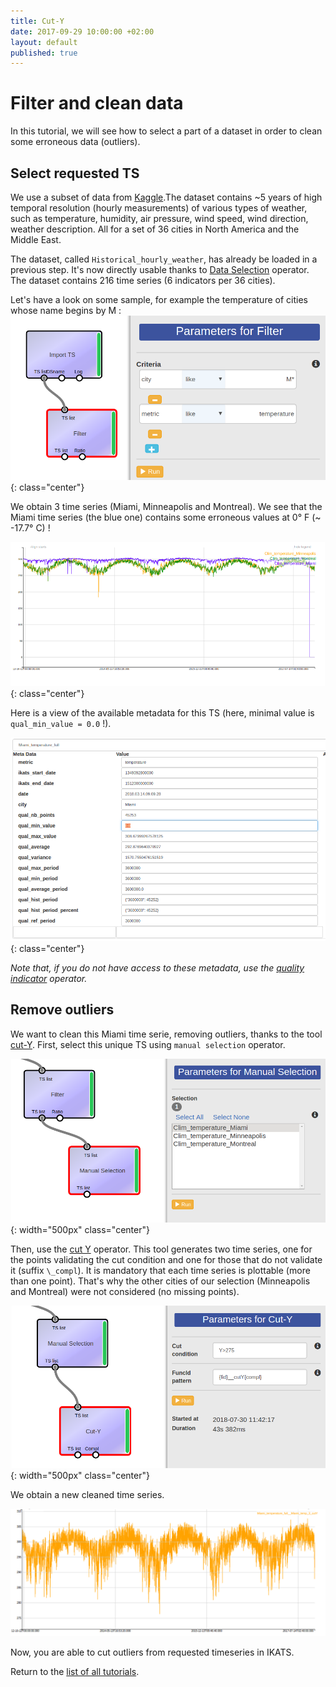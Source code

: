 ```yaml
---
title: Cut-Y
date: 2017-09-29 10:00:00 +02:00
layout: default
published: true
---
```



# Filter and clean data

In this tutorial, we will see how to select a part of a dataset in order to clean some erroneous data (outliers).

## Select requested TS
We use a subset of data from [Kaggle](https://www.kaggle.com/selfishgene/historical-hourly-weather-data).The dataset contains ~5 years of high temporal resolution (hourly measurements) of various types of weather, such as temperature, humidity, air pressure, wind speed, wind direction, weather description. All for a set of 36 cities in North America and the Middle East.

The dataset, called `Historical_hourly_weather`, has already be loaded in a previous step.
It's now directly usable thanks to [Data Selection](/doc/operators/datasetSelection.html) operator. The dataset contains 216 time series (6 indicators per 36 cities).

Let's have a look on some sample, for example the temperature of cities whose name begins by M : ![Texte alternatif](/img/tuto_cutY/temp_cities_M.png){: class="center"}

We obtain 3 time series (Miami, Minneapolis and Montreal). We see that the Miami time series (the blue one) contains some erroneous values at 0° F (~ -17.7° C) !

![Texte alternatif](/img/tuto_cutY/temp_Miami.png){: class="center"}

Here is a view of the available metadata for this TS (here, minimal value is `qual_min_value = 0.0` !).

![Texte alternatif](/img/tuto_cutY/metadata_temp_Miami.png){: class="center"}

*Note that, if you do not have access to these metadata, use the [quality indicator](/doc/operators/qualityIndicators.html) operator.*

## Remove outliers

We want to clean this Miami time serie, removing outliers, thanks to the tool [cut-Y](/doc/operators/cutY.html). First, select this unique TS using `manual selection` operator.

![Texte alternatif](/img/tuto_cutY/workflow_manual_selection.png){: width="500px" class="center"}

Then, use the [cut Y](/doc/operators/cutY.html) operator. This tool generates two time series, one for the points validating the cut condition and one for those that do not validate it (suffix `\_compl`).
It is mandatory that each time series is plottable (more than one point). That's why the other cities of our selection (Minneapolis and Montreal) were not considered (no missing points).

![Texte alternatif](/img/tuto_cutY/cut_Y_temp_Miami.png){: width="500px" class="center"}

We obtain a new cleaned time series.

![Texte alternatif](/img/tuto_cutY/cleaned_temp_Miami.png)

Now, you are able to cut outliers from requested timeseries in IKATS.

Return to the [list of all tutorials](/tutorials.html).
